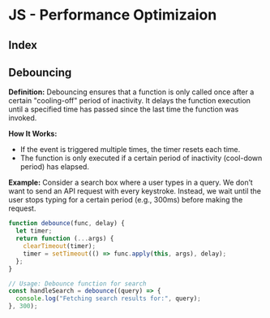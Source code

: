 <h1>JS - Performance Optimizaion</h1>

## Index

## Debouncing

**Definition:** Debouncing ensures that a function is only called once after a certain "cooling-off" period of inactivity. It delays the function execution until a specified time has passed since the last time the function was invoked.

**How It Works:**

- If the event is triggered multiple times, the timer resets each time.
- The function is only executed if a certain period of inactivity (cool-down period) has elapsed.

**Example:** Consider a search box where a user types in a query. We don’t want to send an API request with every keystroke. Instead, we wait until the user stops typing for a certain period (e.g., 300ms) before making the request.

```js
function debounce(func, delay) {
  let timer;
  return function (...args) {
    clearTimeout(timer);
    timer = setTimeout(() => func.apply(this, args), delay);
  };
}

// Usage: Debounce function for search
const handleSearch = debounce((query) => {
  console.log("Fetching search results for:", query);
}, 300);
```